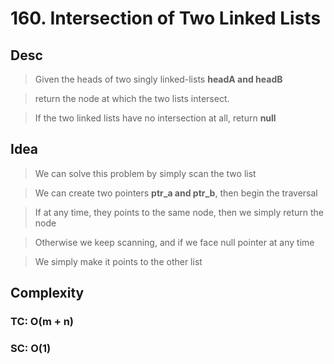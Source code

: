 # 160. Intersection of Two Linked Lists

## Desc

> Given the heads of two singly linked-lists **headA and headB**

> return the node at which the two lists intersect.

> If the two linked lists have no intersection at all, return **null**

## Idea

> We can solve this problem by simply scan the two list

> We can create two pointers **ptr_a and ptr_b**, then begin the traversal

> If at any time, they points to the same node, then we simply return the node

> Otherwise we keep scanning, and if we face null pointer at any time

> We simply make it points to the other list

## Complexity

### TC: O(m + n)

### SC: O(1)